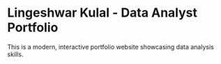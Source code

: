 # Lingeshwar Kulal - Data Analyst Portfolio

This is a modern, interactive portfolio website showcasing data analysis skills.

